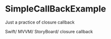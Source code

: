 # SimpleCallBackExample
Just a practice of closure callback

Swift/ MVVM/ StoryBoard/ closure callback
